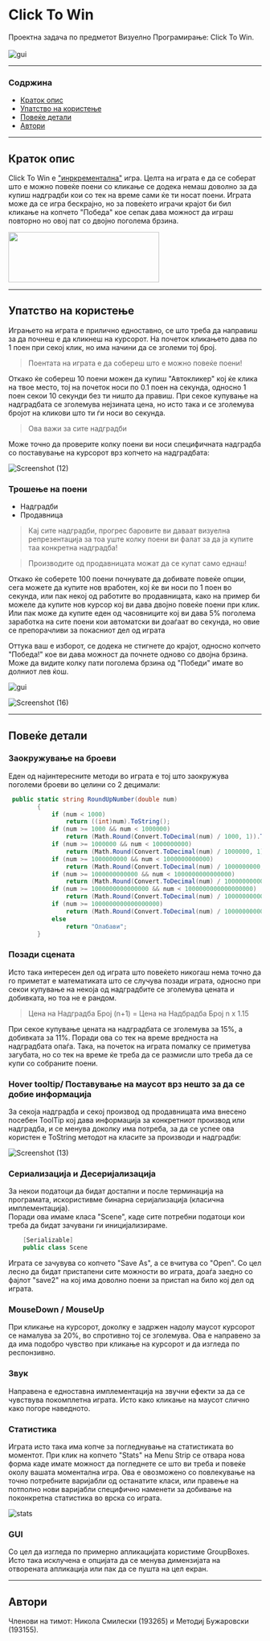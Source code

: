 # Click To Win
Проектна задача по предметот Визуелно Програмирање: Click To Win.<br><br>
![gui](https://github.com/Metodij-Buzharovski/Click-To-Win/assets/81751906/4d106833-8434-493b-a62b-93d06c002c89)

___

### Содржина

- [Краток опис](#краток-опис)
- [Упатство на користење](#упатство-на-користење)
- [Повеќе детали](#повеќе-детали)
- [Автори](#автори)

___

## Краток опис 

Click To Win е ["инркрементална"](https://en.wikipedia.org/wiki/Incremental_game) игра. Целта на играта е да се соберат што е можно повеќе поени со кликање се додека 
немаш доволно за да купиш надградби кои со тек на време сами ќе ти носат поени. Играта може да се игра бескрајно,
но за повеќето играчи крајот би бил кликање на копчето "Победа" кое сепак дава можност да играш повторно но овој пат
со двојно поголема брзина.


<img src="https://s3-eu-west-1.amazonaws.com/rpf-futurelearn/how-computers-work/week_1/denary.gif" width="300" height="100" />

___

## Упатство на користење 

Играњето на играта е прилично едноставно, се што треба да направиш за да почнеш е да кликнеш на курсорот.
На почеток кликањето дава по 1 поен при секој клик, но има начини да се зголеми тој број.

>Поентата на играта е да собереш што е можно повеќе поени!

Откако ќе собереш 10 поени можен да купиш "Автокликер" кој ќе клика на твое место, тој на почеток носи по 0.1 поен
на секунда, односно 1 поен секои 10 секунди без ти ништо да правиш. При секое купување на надградбата се зголемува
нејзината цена, но исто така и се зголемува бројот на кликови што ти ѓи носи во секунда.
> Ова важи за сите надградби

Може точно да проверите колку поени ви носи специфичната надградба со поставување на курсорот врз копчето на надградбата:

![Screenshot (12)](https://github.com/Metodij-Buzharovski/Click-To-Win/assets/81751906/2f891a56-37bd-4e63-82c6-558bc30a228e)


### Трошење на поени
- Надградби
- Продавница

>Кај сите надградби, прогрес баровите ви даваат визуелна репрезентација за тоа уште колку поени ви фалат за да ја купите таа конкретна надградба!

>Производите од продавницата можат да се купат само еднаш!

Откако ќе соберете 100 поени почнувате да добивате повеќе опции, сега можете да купите нов вработен, кој ќе ви носи по 1 поен во секунда, или пак
некој од работите во продавницата, како на пример би можеле да купите нов курсор кој ви дава двојно повеќе поени при клик. Или пак може да купите
еден од часовниците кој ви дава 5% поголема заработка на сите поени кои автоматски ви доаѓаат во секунда, но овие се препорачливи за покасниот дел од играта

Оттука ваш е изборот, се додека не стигнете до крајот, односно копчето "Победа!" кое ви дава можност да почнете одново со двојна брзина.
Може да видите колку пати поголема брзина од "Победи" имате во долниот лев ќош.

![gui](https://github.com/Metodij-Buzharovski/Click-To-Win/assets/81751906/94c09aa4-6431-4a8b-a186-707f1a86a343)

![Screenshot (16)](https://github.com/Metodij-Buzharovski/Click-To-Win/assets/81751906/bc64fecf-1c18-42d1-a3ae-d9626e5b3048)


___

## Повеќе детали

### Заокружување на броеви
Еден од најинтересните методи во играта е тој што заокружува поголеми броеви во целини со 2 децимали:
```csharp
 public static string RoundUpNumber(double num)
        {
            if (num < 1000)
                return ((int)num).ToString();
            if (num >= 1000 && num < 1000000)
                return (Math.Round(Convert.ToDecimal(num) / 1000, 1)).ToString() + "K";
            if (num >= 1000000 && num < 1000000000)
                return (Math.Round(Convert.ToDecimal(num) / 1000000, 1)).ToString() + "M";
            if (num >= 1000000000 && num < 1000000000000)
                return (Math.Round(Convert.ToDecimal(num) / 1000000000, 1)).ToString() + "B";
            if (num >= 1000000000000 && num < 1000000000000000)
                return (Math.Round(Convert.ToDecimal(num) / 1000000000000, 1)).ToString() + "T";
            if (num >= 1000000000000000 && num < 1000000000000000000)
                return (Math.Round(Convert.ToDecimal(num) / 1000000000000000, 1)).ToString() + "Qa";
            if (num >= 1000000000000000000)
                return (Math.Round(Convert.ToDecimal(num) / 1000000000000000000, 1)).ToString() + "Qi";
            else
                return "Олабави";
        }
```

### Позади сцената
Исто така интересен дел од играта што повеќето никогаш нема точно да го приметат е математиката што се случува позади играта, 
односно при секои купување на некоја од надградбите се зголемува цената и добивката, но тоа не е рандом.

> Цена на Надградба Број (n+1) = Цена на Надбрадба Број n x 1.15

При секое купување цената на надградбата се зголемува за 15%, а добивката за 11%. Поради ова со тек на време вредноста на надградбата опаѓа.
Така, на почеток на играта помалку се приметува загубата, но со тек на време ќе треба да се размисли што треба да се купи со собраните поени.

### Hover tooltip/ Поставување на маусот врз нешто за да се добие информација

За секоја надградба и секој производ од продавницата има внесено посебен ToolTip кој дава информација за конкретниот производ или надградба,
и се менува доколку има потреба, за да се успее ова користен е ToString методот на класите за производи и надградби:

![Screenshot (13)](https://github.com/Metodij-Buzharovski/Click-To-Win/assets/81751906/eeac0160-f1f2-4426-a80b-0eecba49d669)


### Сериализација и Десеријализација
За некои податоци да бидат достапни и после терминација на програмата, искористивме бинарна серијализација (класична имплементација).<br/>
Поради ова имаме класа "Scene", каде сите потребни податоци кои треба да бидат зачувани ги иницијализираме.
```csharp
    [Serializable]
    public class Scene
```

Играта се зачувува со копчето "Save As", а се вчитува со "Open".
Со цел лесно да бидат пристапени сите можности во играта, доаѓа заедно со фајлот "save2" на кој има доволно поени за пристап на било кој дел од играта.

### MouseDown / MouseUp
При кликање на курсорот, доколку е задржен надолу маусот курсорот се намалува за 20%, во спротивно тој се зголемува.
Ова е направено за да има подобро чувство при кликање на курсорот и да изгледа по респонзивно.

### Звук
Направена е едноставна имплементација на звучни ефекти за да се чувствува покомплетна играта. Исто како кликање на маусот слично како погоре наведното.

### Статистика
Играта исто така има копче за погледнување на статистиката во моментот.
При клик на копчето "Stats" на Menu Strip се отвара нова форма каде имате можност да погледнете се што ви треба и повеќе околу вашата моментална игра.
Ова е овозможено со повлекување на точно потребните варијабли од останатите класи, или правење на потполно нови варијабли специфично наменети за добивање
на поконкретна статистика во врска со играта.

![stats](https://github.com/Metodij-Buzharovski/Click-To-Win/assets/81751906/1a0951e8-4fd5-4ad1-862b-68d8d0b06206)


### GUI
Со цел да изгледа по примерно апликацијата користиме GroupBoxes. Исто така исклучена е опцијата да се менува димензијата на
отворената апликација или пак да се пушта на цел екран. 

___

## Автори

Членови на тимот: Никола Смилески (193265) и Методиј Бужаровски (193155).

